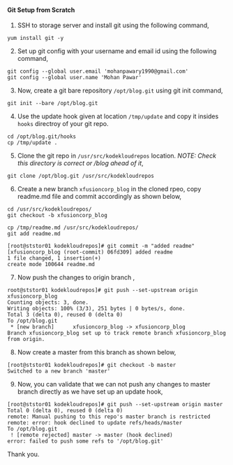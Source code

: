 #### Git Setup from Scratch

1. SSH to storage server and install git using the following command,

```
yum install git -y
```

2. Set up git config with your username and email id using the following command,

```
git config --global user.email 'mohanpawary1990@gmail.com'
git config --global user.name 'Mohan Pawar'
```

3. Now, create a git bare repository `/opt/blog.git` using git init command,

```
git init --bare /opt/blog.git
```

4. Use the update hook given at location `/tmp/update` and copy it insides `hooks` directroy of your git repo.

```
cd /opt/blog.git/hooks
cp /tmp/update .
```

5. Clone the git repo in `/usr/src/kodekloudrepos` location. *NOTE: Check this directory is correct or /blog ahead of it*,

```
git clone /opt/blog.git /usr/src/kodekloudrepos
```

6. Create a new branch `xfusioncorp_blog` in the cloned rpeo, copy readme.md file and commit accordingly as shown below,

```
cd /usr/src/kodekloudrepos/
git checkout -b xfusioncorp_blog

cp /tmp/readme.md /usr/src/kodekloudrepos/
git add readme.md

[root@ststor01 kodekloudrepos]# git commit -m "added readme"
[xfusioncorp_blog (root-commit) 06fd309] added readme
1 file changed, 1 insertion(+)
create mode 100644 readme.md
```

7. Now push the changes to origin branch ,

```
root@ststor01 kodekloudrepos]# git push --set-upstream origin  xfusioncorp_blog
Counting objects: 3, done.
Writing objects: 100% (3/3), 251 bytes | 0 bytes/s, done.
Total 3 (delta 0), reused 0 (delta 0)
To /opt/blog.git
 * [new branch]      xfusioncorp_blog -> xfusioncorp_blog
Branch xfusioncorp_blog set up to track remote branch xfusioncorp_blog from origin.
```

8. Now create a master from this branch as shown below,

```
[root@ststor01 kodekloudrepos]# git checkout -b master
Switched to a new branch 'master'
```

9. Now, you can validate that we can not push any changes to master branch directly as we have set up an update hook,

```
[root@ststor01 kodekloudrepos]# git push --set-upstream origin master
Total 0 (delta 0), reused 0 (delta 0)
remote: Manual pushing to this repo's master branch is restricted
remote: error: hook declined to update refs/heads/master
To /opt/blog.git
 ! [remote rejected] master -> master (hook declined)
error: failed to push some refs to '/opt/blog.git'
```

Thank you.
